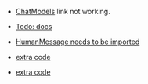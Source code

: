 * [ChatModels](https://python.langchain.com/docs/modules/model_io/prompts/prompt_templates/#:~:text=The%20prompt%20to%20Chat%20Models%20is%20a%20list%20of%20chat%20messages) link not working.

* [Todo: docs](https://python.langchain.com/docs/modules/model_io/prompts/prompt_templates/format_output#:~:text=output%20%3D%20chat_prompt.format(input_language%3D%22English%22%2C%20output_language%3D%22French%22%2C%20text%3D%22I%20love%20programming.%22)%0Aoutput)

* [HumanMessage needs to be imported](https://python.langchain.com/docs/modules/model_io/prompts/prompt_templates/msg_prompt_templates#:~:text=human_message%20%3D-,HumanMessage,-)

* [extra code](https://python.langchain.com/docs/modules/model_io/prompts/prompt_templates/prompts_pipelining#:~:text=from%20langchain.prompts-,/Users/harrisonchase/,-.pyenv/versions/3.9.1)

* [extra code](https://python.langchain.com/docs/modules/model_io/prompts/prompt_templates/prompts_pipelining#:~:text=from%20langchain.schema-,/Users/harrisonchase/,-.pyenv/versions/3.9.1)